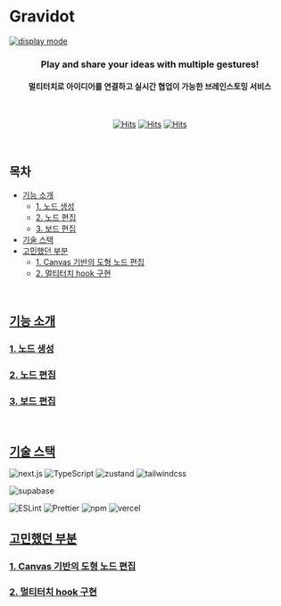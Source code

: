 # Gravidot
[![display mode](https://github.com/user-attachments/assets/da9f10b1-0f8a-41f2-91de-dbf5eace8394)](https://www.gravidot.com/)

<div align="center">

### Play and share your ideas with multiple gestures!
#### 멀티터치로 아이디어를 연결하고 실시간 협업이 가능한 브레인스토밍 서비스

<br>
  
[![Hits](https://hits.seeyoufarm.com/api/count/incr/badge.svg?url=https%3A%2F%2Fgithub.com%2Fgravidot%2Fgravidot&count_bg=%2338A1FF&title_bg=%23141414&icon=&icon_color=%23E7E7E7&title=hits&edge_flat=false)](https://github.com/gravidot/gravidot)
[![Hits](https://hits.seeyoufarm.com/api/count/incr/badge.svg?url=https%3A%2F%2Fwww.gravidot.com&count_bg=%23FF641E&title_bg=%23000000&icon=livejournal.svg&icon_color=%23FFFFFF&title=Gravidot&edge_flat=false)](https://www.gravidot.com/)
[![Hits](https://hits.seeyoufarm.com/api/count/incr/badge.svg?url=https%3A%2F%2Fmedium.com%2F%40howyoujini%2Fgravidot-0-1-0-%25EB%258B%25A4%25EA%25B0%2599%25EC%259D%25B4-%25EC%2595%2584%25EC%259D%25B4%25EB%2594%2594%25EC%2596%25B4%25EB%25A5%25BC-%25ED%2584%25B0%25EC%25B9%2598%25ED%2595%25B4%25EB%25B3%25BC%25EA%25B9%258C%25EC%259A%2594-%25EF%25B8%258F-f814499cd39c&count_bg=%2382F132&title_bg=%23000000&icon=medium.svg&icon_color=%23FFFFFF&title=Medium&edge_flat=false)]([https://hits.seeyoufarm.com](https://medium.com/@howyoujini/gravidot-0-1-0-%EB%8B%A4%EA%B0%99%EC%9D%B4-%EC%95%84%EC%9D%B4%EB%94%94%EC%96%B4%EB%A5%BC-%ED%84%B0%EC%B9%98%ED%95%B4%EB%B3%BC%EA%B9%8C%EC%9A%94-%EF%B8%8F-f814499cd39c))

</div>

<br>

## 목차

- [기능 소개](#기능-소개)
  - [1. 노드 생성](#1.-노드-생성)
  - [2. 노드 편집](#2.-노드-편집)
  - [3. 보드 편집](#3.-보드-편집)
- [기술 스택](#기술-스택)
- [고민했던 부분](#고민했던-부분)
  - [1. Canvas 기반의 도형 노드 편집](#1.-Canvas-기반의-도형-노드-편집)
  - [2. 멀티터치 hook 구현](#2.-멀티터치-hook-구현)
<br>

## [기능 소개](#목차)

### [1. 노드 생성](#목차)

### [2. 노드 편집](#목차)

### [3. 보드 편집](#목차)

<br>

## [기술 스택](#목차)
![next.js](https://img.shields.io/badge/next-141414?style=for-the-badge&logo=next.js&logoColor=white)
![TypeScript](https://img.shields.io/badge/TypeScript-blue.svg?style=for-the-badge&logo=TypeScript&logoColor=white)
![zustand](https://img.shields.io/badge/zustand-orange?style=for-the-badge&logo=zustand&logoColor=white)
![tailwindcss](https://img.shields.io/badge/tailwindcss-61DAFB?style=for-the-badge&logo=tailwindcss&logoColor=white)

![supabase](https://img.shields.io/badge/supabase-3FCF8E?style=for-the-badge&logo=supabase&logoColor=white)

![ESLint](https://img.shields.io/badge/ESLint-FFD93E?style=for-the-badge&logo=eslint&logoColor=white) ![Prettier](https://img.shields.io/badge/Prettier-pink?style=for-the-badge&logo=prettier&logoColor=white)
![npm](https://img.shields.io/badge/npm-red?style=for-the-badge&logo=npm&logoColor=white)
![vercel](https://img.shields.io/badge/vercel-f0f0f0?style=for-the-badge&logo=vercel&logoColor=black)

## [고민했던 부분](#목차)
### [1. Canvas 기반의 도형 노드 편집](#목차)
### [2. 멀티터치 hook 구현](#목차)
